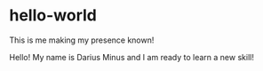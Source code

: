 # hello-world
This is me making my presence known!

Hello! My name is Darius Minus and I am ready to learn a new skill! 
